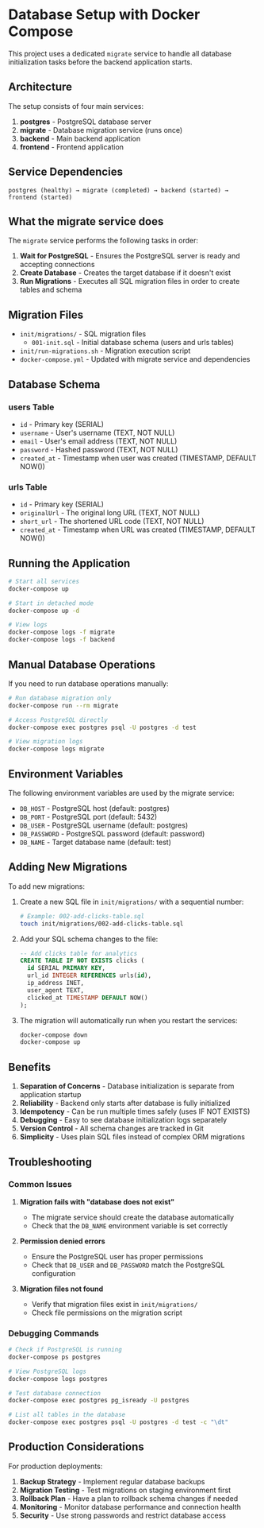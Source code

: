 # Database Setup with Docker Compose

This project uses a dedicated `migrate` service to handle all database initialization tasks before the backend application starts.

## Architecture

The setup consists of four main services:

1. **postgres** - PostgreSQL database server
2. **migrate** - Database migration service (runs once)
3. **backend** - Main backend application
4. **frontend** - Frontend application

## Service Dependencies

```
postgres (healthy) → migrate (completed) → backend (started) → frontend (started)
```

## What the migrate service does

The `migrate` service performs the following tasks in order:

1. **Wait for PostgreSQL** - Ensures the PostgreSQL server is ready and accepting connections
2. **Create Database** - Creates the target database if it doesn't exist
3. **Run Migrations** - Executes all SQL migration files in order to create tables and schema

## Migration Files

- `init/migrations/` - SQL migration files
  - `001-init.sql` - Initial database schema (users and urls tables)
- `init/run-migrations.sh` - Migration execution script
- `docker-compose.yml` - Updated with migrate service and dependencies

## Database Schema

### users Table
- `id` - Primary key (SERIAL)
- `username` - User's username (TEXT, NOT NULL)
- `email` - User's email address (TEXT, NOT NULL)
- `password` - Hashed password (TEXT, NOT NULL)
- `created_at` - Timestamp when user was created (TIMESTAMP, DEFAULT NOW())

### urls Table
- `id` - Primary key (SERIAL)
- `originalUrl` - The original long URL (TEXT, NOT NULL)
- `short_url` - The shortened URL code (TEXT, NOT NULL)
- `created_at` - Timestamp when URL was created (TIMESTAMP, DEFAULT NOW())

## Running the Application

```bash
# Start all services
docker-compose up

# Start in detached mode
docker-compose up -d

# View logs
docker-compose logs -f migrate
docker-compose logs -f backend
```

## Manual Database Operations

If you need to run database operations manually:

```bash
# Run database migration only
docker-compose run --rm migrate

# Access PostgreSQL directly
docker-compose exec postgres psql -U postgres -d test

# View migration logs
docker-compose logs migrate
```

## Environment Variables

The following environment variables are used by the migrate service:

- `DB_HOST` - PostgreSQL host (default: postgres)
- `DB_PORT` - PostgreSQL port (default: 5432)
- `DB_USER` - PostgreSQL username (default: postgres)
- `DB_PASSWORD` - PostgreSQL password (default: password)
- `DB_NAME` - Target database name (default: test)

## Adding New Migrations

To add new migrations:

1. Create a new SQL file in `init/migrations/` with a sequential number:
   ```bash
   # Example: 002-add-clicks-table.sql
   touch init/migrations/002-add-clicks-table.sql
   ```

2. Add your SQL schema changes to the file:
   ```sql
   -- Add clicks table for analytics
   CREATE TABLE IF NOT EXISTS clicks (
     id SERIAL PRIMARY KEY,
     url_id INTEGER REFERENCES urls(id),
     ip_address INET,
     user_agent TEXT,
     clicked_at TIMESTAMP DEFAULT NOW()
   );
   ```

3. The migration will automatically run when you restart the services:
   ```bash
   docker-compose down
   docker-compose up
   ```

## Benefits

1. **Separation of Concerns** - Database initialization is separate from application startup
2. **Reliability** - Backend only starts after database is fully initialized
3. **Idempotency** - Can be run multiple times safely (uses IF NOT EXISTS)
4. **Debugging** - Easy to see database initialization logs separately
5. **Version Control** - All schema changes are tracked in Git
6. **Simplicity** - Uses plain SQL files instead of complex ORM migrations

## Troubleshooting

### Common Issues

1. **Migration fails with "database does not exist"**
   - The migrate service should create the database automatically
   - Check that the `DB_NAME` environment variable is set correctly

2. **Permission denied errors**
   - Ensure the PostgreSQL user has proper permissions
   - Check that `DB_USER` and `DB_PASSWORD` match the PostgreSQL configuration

3. **Migration files not found**
   - Verify that migration files exist in `init/migrations/`
   - Check file permissions on the migration script

### Debugging Commands

```bash
# Check if PostgreSQL is running
docker-compose ps postgres

# View PostgreSQL logs
docker-compose logs postgres

# Test database connection
docker-compose exec postgres pg_isready -U postgres

# List all tables in the database
docker-compose exec postgres psql -U postgres -d test -c "\dt"
```

## Production Considerations

For production deployments:

1. **Backup Strategy** - Implement regular database backups
2. **Migration Testing** - Test migrations on staging environment first
3. **Rollback Plan** - Have a plan to rollback schema changes if needed
4. **Monitoring** - Monitor database performance and connection health
5. **Security** - Use strong passwords and restrict database access 